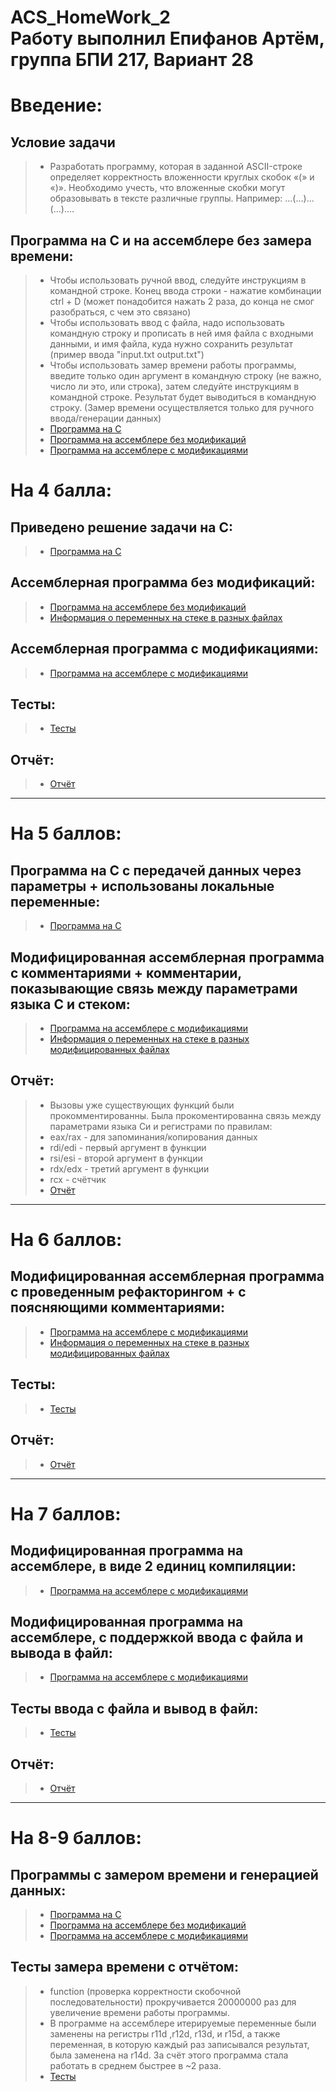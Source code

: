 # ACS_HomeWork_2 <br/> Работу выполнил Епифанов Артём, группа БПИ 217, Вариант 28
# Введение:
## Условие задачи
> * Разработать программу, которая в заданной ASCII-строке определяет корректность вложенности круглых скобок «(» и «)». Необходимо учесть, что вложенные скобки могут образовывать в тексте различные группы. Например: ...(...)...(...)....
## Программа на C и на ассемблере без замера времени:
> * Чтобы использовать ручной ввод, следуйте инструкциям в командной строке. Конец ввода строки - нажатие комбинации ctrl + D (может понадобится нажать 2 раза, до конца не смог разобраться, с чем это связано)
> * Чтобы использовать ввод с файла, надо использовать командную строку и прописать в ней имя файла с входными данными, и имя файла, куда нужно сохранить результат (пример ввода "input.txt output.txt")
> * Чтобы использовать замер времени работы программы, введите только один аргумент в командную строку (не важно, число ли это, или строка), затем следуйте инструкциям в командной строке. Результат будет выводиться в командную строку. (Замер времени осуществляется только для ручного ввода/генерации данных)
> * [Программа на C](https://github.com/Bishop-Y/ACS_HomeWork_2/tree/main/Program%20on%20C) <br/>
> * [Программа на ассемблере без модификаций](https://github.com/Bishop-Y/ACS_HomeWork_2/tree/main/ASM%20without%20modifications) <br/>
> * [Программа на ассемблере с модификациями](https://github.com/Bishop-Y/ACS_HomeWork_2/tree/main/ASM%20with%20modifications) <br/>

# На 4 балла:
## Приведено решение задачи на C: <br/>
> * [Программа на C](https://github.com/Bishop-Y/ACS_HomeWork_2/tree/main/Program%20on%20C) <br/>

## Ассемблерная программа без модификаций: <br/>
> * [Программа на ассемблере без модификаций](https://github.com/Bishop-Y/ACS_HomeWork_2/tree/main/ASM%20without%20modifications) <br/>
> * [Информация о переменных на стеке в разных файлах](https://github.com/Bishop-Y/ACS_HomeWork_2/blob/main/ASM%20without%20modifications/stack_info.md) <br/>

## Ассемблерная программа с модификациями: <br/>
> * [Программа на ассемблере с модификациями](https://github.com/Bishop-Y/ACS_HomeWork_2/tree/main/ASM%20with%20modifications) <br/>

## Тесты: <br/>
> * [Тесты](https://github.com/Bishop-Y/ACS_HomeWork_2/blob/main/Tests.md) <br/>

## Отчёт: <br/>
> * [Отчёт](https://github.com/Bishop-Y/ACS_HomeWork_2/tree/main/ASM%20with%20modifications#readme) <br/>
---- 
# На 5 баллов:
##  Программа на C с передачей данных через параметры + использованы локальные переменные: <br/>
> * [Программа на C](https://github.com/Bishop-Y/ACS_HomeWork_2/tree/main/Program%20on%20C) <br/>

## Модифицированная ассемблерная программа с комментариями + комментарии, показывающие связь между параметрами языка C и стеком: <br/>
> * [Программа на ассемблере с модификациями](https://github.com/Bishop-Y/ACS_HomeWork_2/tree/main/ASM%20with%20modifications) <br/>
> * [Информация о переменных на стеке в разных модифицированных файлах](https://github.com/Bishop-Y/ACS_HomeWork_2/blob/main/ASM%20with%20modifications/stack_mod_info.md)

## Отчёт: <br/>
> * Вызовы уже существующих функций были прокомментированны. Была прокоментированна связь между параметрами языка Си и регистрами по правилам:
> * eax/rax - для запоминания/копирования данных
> * rdi/edi - первый аргумент в функции
> * rsi/esi - второй аргумент в функции
> * rdx/edx - третий аргумент в функции
> * rcx - счётчик
> * [Отчёт](https://github.com/Bishop-Y/ACS_HomeWork_2/tree/main/ASM%20with%20modifications#readme) <br/>
---- 
# На 6 баллов:
## Модифицированная ассемблерная программа с проведенным рефакторингом + с поясняющими комментариями: <br/>
> * [Программа на ассемблере с модификациями](https://github.com/Bishop-Y/ACS_HomeWork_2/tree/main/ASM%20with%20modifications) <br/>
> * [Информация о переменных на стеке в разных модифицированных файлах](https://github.com/Bishop-Y/ACS_HomeWork_2/blob/main/ASM%20with%20modifications/stack_mod_info.md)

## Тесты: <br/>
> * [Тесты](https://github.com/Bishop-Y/ACS_HomeWork_2/blob/main/Tests.md) <br/>

## Отчёт: <br/>
> * [Отчёт](https://github.com/Bishop-Y/ACS_HomeWork_2/tree/main/ASM%20with%20modifications#readme) <br/>
----
# На 7 баллов:

## Модифицированная программа на ассемблере, в виде 2 единиц компиляции: <br/>
> * [Программа на ассемблере с модификациями](https://github.com/Bishop-Y/ACS_HomeWork_2/tree/main/ASM%20with%20modifications) <br/>

## Модифицированная программа на ассемблере, с поддержкой ввода с файла и вывода в файл: <br/>
> * [Программа на ассемблере с модификациями](https://github.com/Bishop-Y/ACS_HomeWork_2/tree/main/ASM%20with%20modifications) <br/>

## Тесты ввода с файла и вывод в файл: <br/>
> * [Тесты](https://github.com/Bishop-Y/ACS_HomeWork_2/blob/main/Tests.md) <br/>

## Отчёт: <br/>
> * [Отчёт](https://github.com/Bishop-Y/ACS_HomeWork_2/tree/main/ASM%20with%20modifications#readme) <br/>
----
# На 8-9 баллов:
## Программы с замером времени и генерацией данных: <br/>
> * [Программа на C](https://github.com/Bishop-Y/ACS_HomeWork_2/tree/main/Program%20on%20C) <br/>
> * [Программа на ассемблере без модификаций](https://github.com/Bishop-Y/ACS_HomeWork_2/tree/main/ASM%20without%20modifications) <br/>
> * [Программа на ассемблере с модификациями](https://github.com/Bishop-Y/ACS_HomeWork_2/tree/main/ASM%20with%20modifications) <br/>
## Тесты замера времени с отчётом: <br/>
> * function (проверка корректности скобочной последовательности) прокручивается 20000000 раз для увеличение времени работы программы.
> * В программе на ассемблере итерируемые переменные были заменены на регистры r11d ,r12d, r13d, и r15d, а также переменная, в которую каждый раз записывался результат, была заменена на r14d. За счёт этого программа стала работать в среднем быстрее в ~2 раза. 
> * [Тесты](https://github.com/Bishop-Y/ACS_HomeWork_2/blob/main/Tests.md) <br/>
